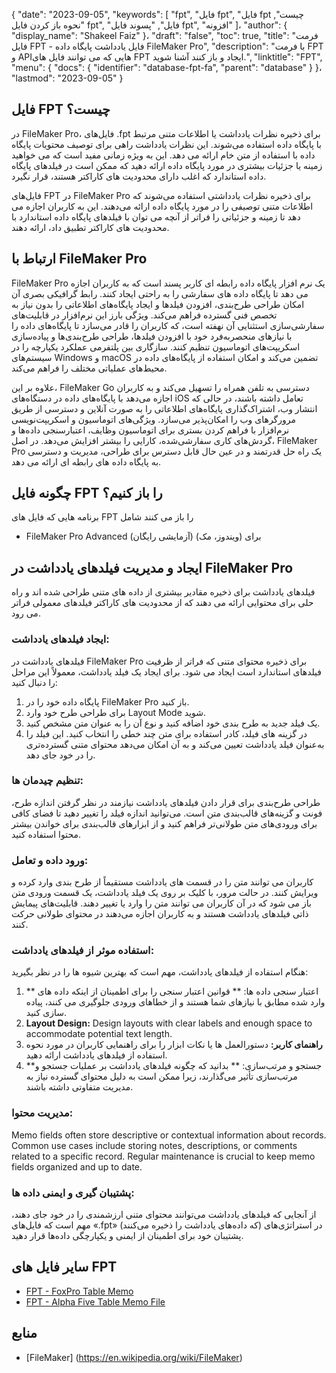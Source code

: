 {
  "date": "2023-09-05",
  "keywords": [
"fpt",
"فایل fpt",
"فایل fpt چیست",
"نحوه باز کردن فایل fpt",
"فایل",
"پسوند فایل fpt",
"افزونه"
]،
  "author": {
    "display_name": "Shakeel Faiz"
}،
  "draft": "false",
  "toc": true,
  "title": "فرمت فایل FPT - فایل یادداشت پایگاه داده FileMaker Pro",
  "description": "با فرمت FPT و APIهایی که می توانند فایل های FPT ایجاد و باز کنند آشنا شوید.",
  "linktitle": "FPT",
  "menu": {
    "docs": {
      "identifier": "database-fpt-fa",
      "parent": "database"
}
}،
  "lastmod": "2023-09-05"
}

## فایل FPT چیست؟

در FileMaker Pro، فایل‌های .fpt برای ذخیره نظرات یادداشت یا اطلاعات متنی مرتبط با پایگاه داده استفاده می‌شوند. این نظرات یادداشت راهی برای توصیف محتویات پایگاه داده با استفاده از متن خام ارائه می دهد. این به ویژه زمانی مفید است که می خواهید زمینه یا جزئیات بیشتری در مورد پایگاه داده ارائه دهید که ممکن است در فیلدهای پایگاه داده استاندارد که اغلب دارای محدودیت های کاراکتر هستند، قرار نگیرد.

فایل‌های FPT در FileMaker Pro برای ذخیره نظرات یادداشتی استفاده می‌شوند که اطلاعات متنی توصیفی را در مورد پایگاه داده ارائه می‌دهند. این به کاربران اجازه می دهد تا زمینه و جزئیاتی را فراتر از آنچه می توان با فیلدهای پایگاه داده استاندارد با محدودیت های کاراکتر تطبیق داد، ارائه دهند.

## ارتباط با FileMaker Pro

FileMaker Pro یک نرم افزار پایگاه داده رابطه ای کاربر پسند است که به کاربران اجازه می دهد تا پایگاه داده های سفارشی را به راحتی ایجاد کنند. رابط گرافیکی بصری آن امکان طراحی طرح‌بندی، افزودن فیلدها و ایجاد پایگاه‌های اطلاعاتی را بدون نیاز به تخصص فنی گسترده فراهم می‌کند. ویژگی بارز این نرم‌افزار در قابلیت‌های سفارشی‌سازی استثنایی آن نهفته است، که کاربران را قادر می‌سازد تا پایگاه‌های داده را با نیازهای منحصربه‌فرد خود با افزودن فیلدها، طراحی طرح‌بندی‌ها و پیاده‌سازی اسکریپت‌های اتوماسیون تنظیم کنند. سازگاری بین پلتفرمی عملکرد یکپارچه را در سیستم‌های Windows و macOS تضمین می‌کند و امکان استفاده از پایگاه‌های داده در محیط‌های عملیاتی مختلف را فراهم می‌کند.

علاوه بر این، FileMaker Go دسترسی به تلفن همراه را تسهیل می‌کند و به کاربران اجازه می‌دهد با پایگاه‌های داده در دستگاه‌های iOS تعامل داشته باشند، در حالی که انتشار وب، اشتراک‌گذاری پایگاه‌های اطلاعاتی را به صورت آنلاین و دسترسی از طریق مرورگرهای وب را امکان‌پذیر می‌سازد. ویژگی‌های اتوماسیون و اسکریپت‌نویسی نرم‌افزار با فراهم کردن بستری برای اتوماسیون وظایف، اعتبارسنجی داده‌ها و گردش‌های کاری سفارشی‌شده، کارایی را بیشتر افزایش می‌دهد. در اصل، FileMaker Pro یک راه حل قدرتمند و در عین حال قابل دسترس برای طراحی، مدیریت و دسترسی به پایگاه داده های رابطه ای ارائه می دهد.

## چگونه فایل FPT را باز کنیم؟

برنامه هایی که فایل های FPT را باز می کنند شامل

- FileMaker Pro Advanced (آزمایشی رایگان) برای (ویندوز، مک)

## ایجاد و مدیریت فیلدهای یادداشت در FileMaker Pro 

فیلدهای یادداشت برای ذخیره مقادیر بیشتری از داده های متنی طراحی شده اند و راه حلی برای محتوایی ارائه می دهند که از محدودیت های کاراکتر فیلدهای معمولی فراتر می رود.

### ایجاد فیلدهای یادداشت:

فیلدهای یادداشت در FileMaker Pro برای ذخیره محتوای متنی که فراتر از ظرفیت فیلدهای استاندارد است ایجاد می شود. برای ایجاد یک فیلد یادداشت، معمولاً این مراحل را دنبال کنید:

1. پایگاه داده خود را در FileMaker Pro باز کنید.
2. برای طراحی طرح خود وارد Layout Mode شوید.
3. یک فیلد جدید به طرح بندی خود اضافه کنید و نوع آن را به عنوان متن مشخص کنید.
4. در گزینه های فیلد، کادر استفاده برای متن چند خطی را انتخاب کنید. این فیلد را به‌عنوان فیلد یادداشت تعیین می‌کند و به آن امکان می‌دهد محتوای متنی گسترده‌تری را در خود جای دهد.

### تنظیم چیدمان ها:

طراحی طرح‌بندی برای قرار دادن فیلدهای یادداشت نیازمند در نظر گرفتن اندازه طرح، فونت و گزینه‌های قالب‌بندی متن است. می‌توانید اندازه فیلد را تغییر دهید تا فضای کافی برای ورودی‌های متن طولانی‌تر فراهم کنید و از ابزارهای قالب‌بندی برای خواندن بیشتر محتوا استفاده کنید.

### ورود داده و تعامل:

کاربران می توانند متن را در قسمت های یادداشت مستقیماً از طرح بندی وارد کرده و ویرایش کنند. در حالت مرور، با کلیک بر روی یک فیلد یادداشت، یک قسمت ورودی متن باز می شود که در آن کاربران می توانند متن را وارد یا تغییر دهند. قابلیت‌های پیمایش ذاتی فیلدهای یادداشت هستند و به کاربران اجازه می‌دهند در محتوای طولانی حرکت کنند.

### استفاده موثر از فیلدهای یادداشت:

هنگام استفاده از فیلدهای یادداشت، مهم است که بهترین شیوه ها را در نظر بگیرید:

1. ** اعتبار سنجی داده ها: ** قوانین اعتبار سنجی را برای اطمینان از اینکه داده های وارد شده مطابق با نیازهای شما هستند و از خطاهای ورودی جلوگیری می کنند، پیاده سازی کنید.
2. **Layout Design:** Design layouts with clear labels and enough space to accommodate potential text length.
3. **راهنمای کاربر:** دستورالعمل ها یا نکات ابزار را برای راهنمایی کاربران در مورد نحوه استفاده از فیلدهای یادداشت ارائه دهید.
4. **جستجو و مرتب‌سازی: ** بدانید که چگونه فیلدهای یادداشت بر عملیات جستجو و مرتب‌سازی تأثیر می‌گذارند، زیرا ممکن است به دلیل محتوای گسترده نیاز به مدیریت متفاوتی داشته باشند.

### مدیریت محتوا:

Memo fields often store descriptive or contextual information about records. Common use cases include storing notes, descriptions, or comments related to a specific record. Regular maintenance is crucial to keep memo fields organized and up to date.

### پشتیبان گیری و ایمنی داده ها:

از آنجایی که فیلدهای یادداشت می‌توانند محتوای متنی ارزشمندی را در خود جای دهند، مهم است که فایل‌های «.fpt» (که داده‌های یادداشت را ذخیره می‌کنند) در استراتژی‌های پشتیبان خود برای اطمینان از ایمنی و یکپارچگی داده‌ها قرار دهید.

## سایر فایل های FPT

- [FPT - FoxPro Table Memo](/database/fpt-foxpro/)
- [FPT - Alpha Five Table Memo File](/database/fpt-alphafive/)

## منابع
* [FileMaker] (https://en.wikipedia.org/wiki/FileMaker)


